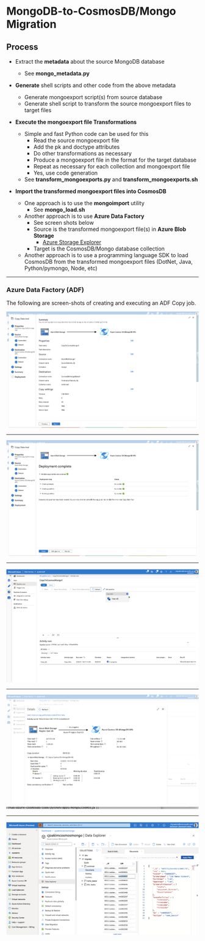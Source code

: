# MongoDB-to-CosmosDB/Mongo Migration

## Process

- Extract the **metadata** about the source MongoDB database
  - See **mongo_metadata.py**

- **Generate** shell scripts and other code from the above metadata
  - Generate mongoexport script(s) from source database
  - Generate shell script to transform the source mongoexport files to target files

- **Execute the mongoexport file Transformations**
  - Simple and fast Python code can be used for this
    - Read the source mongoexport file
    - Add the pk and doctype attributes
    - Do other transformations as necessary
    - Produce a mongoexport file in the format for the target database
    - Repeat as necessary for each collection and mongoexport file
    - Yes, use code generation
  - See **transform_mongoexports.py** and **transform_mongoexports.sh**

- **Import the transformed mongoexport files into CosmosDB**
  - One approach is to use the **mongoimport** utility
    - See **mongo_load.sh**
  - Another approach is to use **Azure Data Factory**
    - See screen shots below
    - Source is the transformed mongoexport file(s) in **Azure Blob Storage**
      - [Azure Storage Explorer](https://azure.microsoft.com/en-us/features/storage-explorer/)
    - Target is the CosmosDB/Mongo database collection
  - Another approach is to use a programming language SDK to load CosmosDB from the transformed mongoexport files (DotNet, Java, Python/pymongo, Node, etc)


---

### Azure Data Factory (ADF)

The following are screen-shots of creating and executing an ADF Copy job.

<p align="center"><img src="img/adf-job-created.png"></p>

---

<p align="center"><img src="img/adf-job-deployed.png"></p>

---

<p align="center"><img src="img/adf-copy-running.png"></p>

---

<p align="center"><img src="img/adf-job-in-progress-details.png"></p>

---

<p align="center"><img src="img/adf-docs-in-cosmosdb.png"></p>
